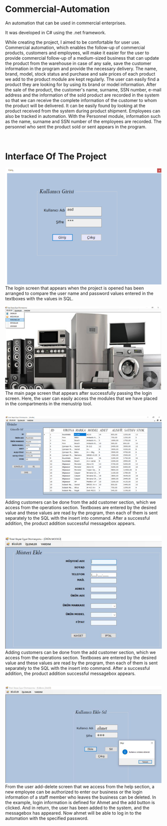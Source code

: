 # Commercial-Automation
An automation that can be used in commercial enterprises.

It was developed in C# using the .net framework.

While creating the project, I aimed to be comfortable for user use. Commercial automation, which enables the follow-up of commercial products, customers and employees, 
will make it easier for the user to provide commercial follow-up of a medium-sized business that can update the product from the warehouse in case of any sale, save the 
customer information in the program and provide the necessary delivery. The name, brand, model, stock status and purchase and sale prices of each product we add to the 
product module are kept regularly. The user can easily find a product they are looking for by using its brand or model information. After the sale of the product, the 
customer's name, surname, SSN number, e-mail address and the information of the sold product are recorded in the system so that we can receive the complete information
of the customer to whom the product will be delivered. It can be easily found by looking at the product received from the system during product shipment. Employees can 
also be tracked in automation. With the Personnel module, information such as the name, surname and SSN number of the employees are recorded. The personnel who sent 
the product sold or sent appears in the program.

<br>

# Interface Of The Project

![Login Screen](Resources/1.png)
<br>
The login screen that appears when the project is opened has been arranged to compare the user name and password values entered in the textboxes with the values in SQL.
<br><br>
![Main Page](Resources/2.png)
<br>
The main page screen that appears after successfully passing the login screen. Here, the user can easily access the modules that we have placed in the compartments in
the menustrip tool.
<br><br>

![Main Page](Resources/3.png)
<br>
Adding customers can be done from the add customer section, which we access from the operations section. Textboxes are entered by the desired value and these
values are read by the program,
then each of them is sent separately to the SQL with the insert into command. After a successful addition, the product addition successful messagebox appears.
<br><br>

![Main Page](Resources/4.png)
<br>
Adding customers can be done from the add customer section, which we access from the operations section.
Textboxes are entered by the desired value and these values are read by the program,
then each of them is sent separately to the SQL with the insert into command. After a successful addition, the product addition successful messagebox appears.
<br><br>

![Main Page](Resources/5.png)
<br>
From the user add-delete screen that we access from the help section, a new employee can be authorized to enter our business or the login information of a staff member who leaves the business can be deleted. In the example, login information is defined for Ahmet and the add button is clicked. 
And in return, the user has been added to the system, and the messagebox has appeared.
Now ahmet will be able to log in to the automation with the specified password.
<br><br>


